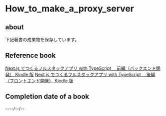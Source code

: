 # How_to_make_a_proxy_server

## about

下記著書の成果物を保存しています。

## Reference book

[Next.js でつくるフルスタックアプリ with TypeScript 　前編（バックエンド開発） Kindle 版](https://amzn.to/3YqHymZ)
[Next.js でつくるフルスタックアプリ with TypeScript 　後編（フロントエンド開発） Kindle 版](https://amzn.to/44ajshq)

## Completion date of a book

----/--/--
